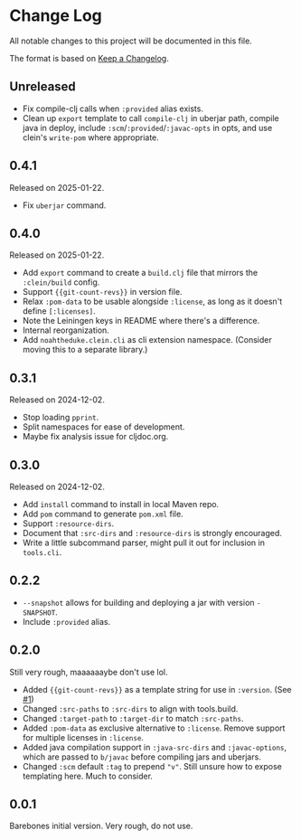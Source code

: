 # Change Log

All notable changes to this project will be documented in this file.

The format is based on [Keep a Changelog](https://keepachangelog.com/en/1.1.0/).

## Unreleased

- Fix compile-clj calls when `:provided` alias exists.
- Clean up `export` template to call `compile-clj` in uberjar path, compile java in deploy, include `:scm`/`:provided`/`:javac-opts` in opts, and use clein's `write-pom` where appropriate.

## 0.4.1

Released on 2025-01-22.

- Fix `uberjar` command.

## 0.4.0

Released on 2025-01-22.

- Add `export` command to create a `build.clj` file that mirrors the `:clein/build` config.
- Support `{{git-count-revs}}` in version file.
- Relax `:pom-data` to be usable alongside `:license`, as long as it doesn't define `[:licenses]`.
- Note the Leiningen keys in README where there's a difference.
- Internal reorganization.
- Add `noahtheduke.clein.cli` as cli extension namespace. (Consider moving this to a separate library.)

## 0.3.1

Released on 2024-12-02.

- Stop loading `pprint`.
- Split namespaces for ease of development.
- Maybe fix analysis issue for cljdoc.org.

## 0.3.0

Released on 2024-12-02.

- Add `install` command to install in local Maven repo.
- Add `pom` command to generate `pom.xml` file.
- Support `:resource-dirs`.
- Document that `:src-dirs` and `:resource-dirs` is strongly encouraged.
- Write a little subcommand parser, might pull it out for inclusion in `tools.cli`.

## 0.2.2

- `--snapshot` allows for building and deploying a jar with version `-SNAPSHOT`.
- Include `:provided` alias.

## 0.2.0

Still very rough, maaaaaaybe don't use lol.

- Added `{{git-count-revs}}` as a template string for use in `:version`. (See [#1](https://github.com/NoahTheDuke/clein/issues/1))
- Changed `:src-paths` to `:src-dirs` to align with tools.build.
- Changed `:target-path` to `:target-dir` to match `:src-paths`.
- Added `:pom-data` as exclusive alternative to `:license`. Remove support for multiple licenses in `:license`.
- Added java compilation support in `:java-src-dirs` and `:javac-options`, which are passed to `b/javac` before compiling jars and uberjars.
- Changed `:scm` default `:tag` to prepend `"v"`. Still unsure how to expose templating here. Much to consider.

## 0.0.1

Barebones initial version. Very rough, do not use.
